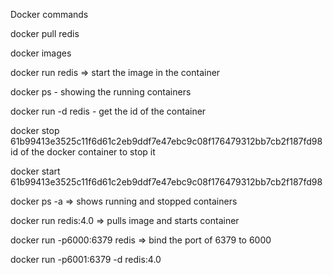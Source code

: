 Docker commands


docker pull redis

docker images

docker run redis => start the image in the container

docker ps - showing the running containers

docker run -d redis - get the id of the container

docker stop 61b99413e3525c11f6d61c2eb9ddf7e47ebc9c08f176479312bb7cb2f187fd98 id of the docker container to stop it

docker start 61b99413e3525c11f6d61c2eb9ddf7e47ebc9c08f176479312bb7cb2f187fd98

docker ps -a  => shows running and stopped containers

docker run redis:4.0 => pulls image and starts container

docker run -p6000:6379 redis => bind the port of 6379 to 6000

docker run -p6001:6379 -d redis:4.0